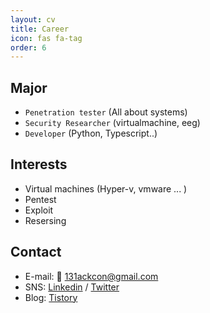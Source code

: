 ```yaml
---
layout: cv
title: Career
icon: fas fa-tag
order: 6
---
```

## Major
  - `Penetration tester` (All about systems)
  - `Security Researcher` (virtualmachine, eeg)
  - `Developer` (Python, Typescript..)

## Interests
  - Virtual machines (Hyper-v, vmware ... )
  - Pentest
  - Exploit
  - Resersing

## Contact
- E-mail: 📨 [131ackcon@gmail.com](mailto://131ackcon@gmail.com)
- SNS:  [Linkedin](https://www.linkedin.com/in/blackcon/) / [Twitter](https://twitter.com/jh_blank)
- Blog: [Tistory](https://blackcon.tistory.com/)
